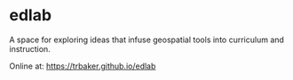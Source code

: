 # edlab
A space for exploring ideas that infuse geospatial tools into curriculum and instruction.

Online at: https://trbaker.github.io/edlab 
